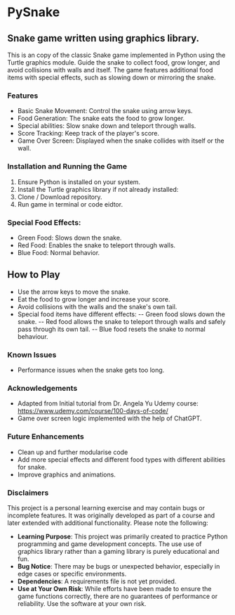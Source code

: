 # PySnake

## Snake game written using graphics library.

This is an copy of the classic Snake game implemented in Python using the Turtle graphics module. Guide the snake to collect food, grow longer, and avoid collisions with walls and itself. The game features additional food items with special effects, such as slowing down or mirroring the snake.

### Features
- Basic Snake Movement: Control the snake using arrow keys.
- Food Generation: The snake eats the food to grow longer.
- Special abilities: Slow snake down and teleport through walls.
- Score Tracking: Keep track of the player's score.
- Game Over Screen: Displayed when the snake collides with itself or the wall.

### Installation and Running the Game
1. Ensure Python is installed on your system.
2. Install the Turtle graphics library if not already installed:
3. Clone / Download repository.
4. Run game in terminal or code eidtor.
  
### Special Food Effects:
- Green Food: Slows down the snake.
- Red Food: Enables the snake to teleport through walls.
- Blue Food: Normal behavior.

## How to Play
- Use the arrow keys to move the snake.
- Eat the food to grow longer and increase your score.
- Avoid collisions with the walls and the snake's own tail.
- Special food items have different effects:
-- Green food slows down the snake.
-- Red food allows the snake to teleport through walls and safely pass through its own tail.
-- Blue food resets the snake to normal behaviour.
  
### Known Issues
- Performance issues when the snake gets too long.

### Acknowledgements
- Adapted from Initial tutorial from Dr. Angela Yu Udemy course: https://www.udemy.com/course/100-days-of-code/
- Game over screen logic implemented with the help of ChatGPT.

### Future Enhancements
- Clean up and further modularise code
- Add more special effects and different food types with different abilities for snake.
- Improve graphics and animations.

### Disclaimers

This project is a personal learning exercise and may contain bugs or incomplete features. It was originally developed as part of a course and later extended with additional functionality. Please note the following:

- **Learning Purpose**: This project was primarily created to practice Python programming and game development concepts. The use use of graphics library rather than a gaming library is purely educational and fun.
- **Bug Notice**: There may be bugs or unexpected behavior, especially in edge cases or specific environments.
- **Dependencies**: A requirements file is not yet provided.
- **Use at Your Own Risk**: While efforts have been made to ensure the game functions correctly, there are no guarantees of performance or reliability. Use the software at your own risk.
